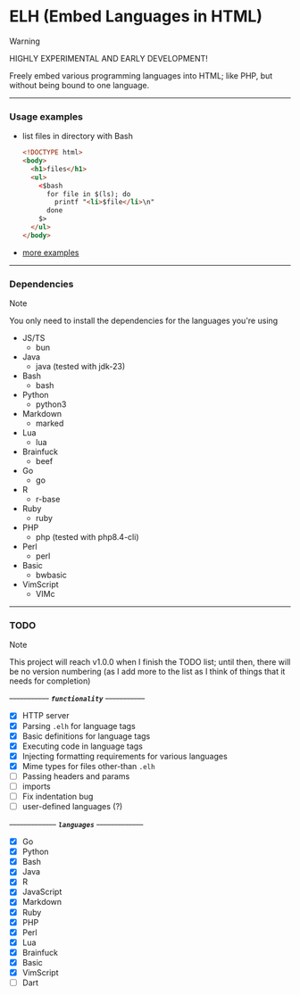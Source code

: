 # ELH (Embed Languages in HTML)

>[!WARNING]
>HIGHLY EXPERIMENTAL AND EARLY DEVELOPMENT!

Freely embed various programming languages into HTML; like PHP, but without being bound to one language.

---

### Usage examples

- list files in directory with Bash
  ```html
  <!DOCTYPE html>
  <body>
    <h1>files</h1>
    <ul>
      <$bash
        for file in $(ls); do
          printf "<li>$file</li>\n"
        done
      $>
    </ul>
  </body>
  ```
- [more examples](https://github.com/Supraboy981322/ELH/tree/master/docs/examples)

---

### Dependencies
>[!NOTE]
>You only need to install the dependencies for the languages you're using

- JS/TS
  - bun
- Java
  - java (tested with jdk-23)
- Bash
  - bash
- Python
  - python3
- Markdown
  - marked
- Lua
  - lua
- Brainfuck
  - beef
- Go
  - go
- R
  - r-base
- Ruby
  - ruby
- PHP
  - php (tested with php8.4-cli)
- Perl
  - perl
- Basic
  - bwbasic
- VimScript
  - VIMc

---

### TODO

>[!NOTE]
>This project will reach v1.0.0 when I finish the TODO list; until then, there will be no version numbering
>  (as I add more to the list as I think of things that it needs for completion) 

~~-----------~~  ***`functionality`***  ~~-----------~~
- [x] HTTP server
- [x] Parsing `.elh` for language tags
- [x] Basic definitions for language tags
- [x] Executing code in language tags
- [x] Injecting formatting requirements for various languages 
- [x] Mime types for files other-than `.elh`
- [ ] Passing headers and params
- [ ] imports
- [ ] Fix indentation bug
- [ ] user-defined languages (?)

~~-------------~~  ***`languages`***  ~~-------------~~
- [x] Go
- [x] Python
- [x] Bash
- [x] Java
- [x] R
- [x] JavaScript
- [x] Markdown
- [x] Ruby
- [x] PHP
- [x] Perl
- [x] Lua
- [x] Brainfuck
- [x] Basic
- [x] VimScript
- [ ] Dart
